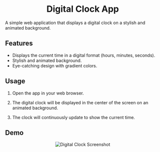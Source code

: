 <h1 align="center">Digital Clock App</h1>

A simple web application that displays a digital clock on a stylish and animated background.

## Features

- Displays the current time in a digital format (hours, minutes, seconds).
- Stylish and animated background.
- Eye-catching design with gradient colors.

## Usage

1. Open the app in your web browser.

2. The digital clock will be displayed in the center of the screen on an animated background.

3. The clock will continuously update to show the current time.

## Demo

<p align="center">
  <img src="screenshots/digital_clock.png" alt="Digital Clock Screenshot">
</p>
